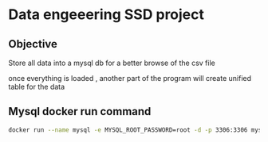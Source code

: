 # Data engeeering SSD project

## Objective

Store all data into a mysql db for a better browse of the csv file

once everything is loaded , another part of the program will create unified table for the data

## Mysql docker run command

```bash
docker run --name mysql -e MYSQL_ROOT_PASSWORD=root -d -p 3306:3306 mysql:5.7
```
